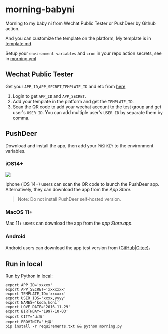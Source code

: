 # morning-babyni

Morning to my baby ni from Wechat Public Tester or PushDeer by Github action.

And you can customize the template on the platform, My template is in [template.md](template.md).

Setup your `environment variables` and `cron` in your repo action secrets, see in [morning.yml](.github/workflows/action.yml)

## Wechat Public Tester

Get your `APP_ID`,`APP_SECRET`,`TEMPLATE_ID` and etc from [here](https://mp.weixin.qq.com/debug/cgi-bin/sandboxinfo?action=showinfo&t=sandbox/index)

1. Login to get `APP_ID` and `APP_SECRET`.
2. Add your template in the platform and get the `TEMPLATE_ID`.
3. Scan the QR code to add your wechat account to the test group and get user's `USER_ID`. You can add multiple user's `USER_ID` by separate them by comma.

## PushDeer

Download and install the app, then add your `PUSHKEY` to the environment variables.

### iOS14+

![](doc/image/clipcode.png)

Iphone (iOS 14+) users can scan the QR code to launch the PushDeer app. Alternatively, they can download the app from the *App Store*.

> Note: Do not install PushDeer self-hosted version.

### MacOS 11+

Mac 11+ users can download the app from the *app Store.app*.

### Android

Android users can download the app test version from ([GitHub](https://github.com/easychen/pushdeer/releases/tag/android1.0alpha)|[Gitee](https://gitee.com/easychen/pushdeer/releases/android1.0alpha))。

## Run in local

Run by Python in local:

```shell
export APP_ID='xxxxx'
export APP_SECRET='xxxxxxx'
export TEMPLATE_ID='xxxxxx'
export USER_IDS='xxxx,yyyy'
export NAMES='koda,koni'
export LOVE_DATE='2016-11-29'
export BIRTHDAY='1997-10-03'
export CITY='上海'
export PROVINCE='上海'
pip install -r requirements.txt && python morning.py
```
